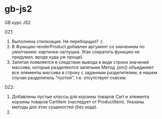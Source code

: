 # gb-js2
GB курс JS2

DZ1:
1. Выполнена стилизация. Не переборщил? :)
2. В Функцию renderProduct добавлен аргумент со значением по умолчанию: картинка-заглушка.
   (Как сократить функцию не придумал, вроде куда уж проще).
3. Запятая появляется в следствии вывода в виде строки значений массива, которые разделяются запятыми
   Метод .join() объединяет все элементы массива в строку с заданным разделителем,
   в нашем случае разделитель "пустой", т.е. отсутствует совсем.
   
DZ2:
1. Добавлены пустые классы для корзины товаров Cart и элемента корзины товаров CartItem (наследует от ProductItem).
   Указаны методы для этих сущеностей (без кода).
2. 
